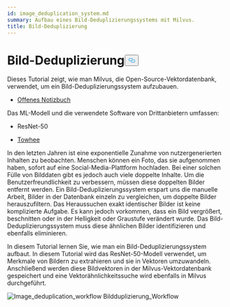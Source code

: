 ```yaml
---
id: image_deduplication_system.md
summary: Aufbau eines Bild-Deduplizierungssystems mit Milvus.
title: Bild-Deduplizierung
---
```

<h1 id="Image-Deduplication" class="common-anchor-header">Bild-Deduplizierung<button data-href="#Image-Deduplication" class="anchor-icon" translate="no">
      <svg translate="no"
        aria-hidden="true"
        focusable="false"
        height="20"
        version="1.1"
        viewBox="0 0 16 16"
        width="16"
      >
        <path
          fill="#0092E4"
          fill-rule="evenodd"
          d="M4 9h1v1H4c-1.5 0-3-1.69-3-3.5S2.55 3 4 3h4c1.45 0 3 1.69 3 3.5 0 1.41-.91 2.72-2 3.25V8.59c.58-.45 1-1.27 1-2.09C10 5.22 8.98 4 8 4H4c-.98 0-2 1.22-2 2.5S3 9 4 9zm9-3h-1v1h1c1 0 2 1.22 2 2.5S13.98 12 13 12H9c-.98 0-2-1.22-2-2.5 0-.83.42-1.64 1-2.09V6.25c-1.09.53-2 1.84-2 3.25C6 11.31 7.55 13 9 13h4c1.45 0 3-1.69 3-3.5S14.5 6 13 6z"
        ></path>
      </svg>
    </button></h1><p>Dieses Tutorial zeigt, wie man Milvus, die Open-Source-Vektordatenbank, verwendet, um ein Bild-Deduplizierungssystem aufzubauen.</p>
<ul>
<li><a href="https://github.com/towhee-io/examples/blob/main/image/image_deduplication/image_deduplication.ipynb">Offenes Notizbuch</a></li>
</ul>
<p>Das ML-Modell und die verwendete Software von Drittanbietern umfassen:</p>
<ul>
<li><p>ResNet-50</p></li>
<li><p><a href="https://www.google.com/url?sa=t&amp;rct=j&amp;q=&amp;esrc=s&amp;source=web&amp;cd=&amp;cad=rja&amp;uact=8&amp;ved=2ahUKEwjm8-KEjtj7AhVPcGwGHapPB40QFnoECAgQAQ&amp;url=https%3A%2F%2Ftowhee.io%2F&amp;usg=AOvVaw37IzMMiyxGtj82K7O4fInn">Towhee</a></p></li>
</ul>
<p>In den letzten Jahren ist eine exponentielle Zunahme von nutzergenerierten Inhalten zu beobachten. Menschen können ein Foto, das sie aufgenommen haben, sofort auf eine Social-Media-Plattform hochladen. Bei einer solchen Fülle von Bilddaten gibt es jedoch auch viele doppelte Inhalte. Um die Benutzerfreundlichkeit zu verbessern, müssen diese doppelten Bilder entfernt werden. Ein Bild-Deduplizierungssystem erspart uns die manuelle Arbeit, Bilder in der Datenbank einzeln zu vergleichen, um doppelte Bilder herauszufiltern. Das Heraussuchen exakt identischer Bilder ist keine komplizierte Aufgabe. Es kann jedoch vorkommen, dass ein Bild vergrößert, beschnitten oder in der Helligkeit oder Graustufe verändert wurde. Das Bild-Deduplizierungssystem muss diese ähnlichen Bilder identifizieren und ebenfalls eliminieren.</p>
<p>In diesem Tutorial lernen Sie, wie man ein Bild-Deduplizierungssystem aufbaut. In diesem Tutorial wird das ResNet-50-Modell verwendet, um Merkmale von Bildern zu extrahieren und sie in Vektoren umzuwandeln. Anschließend werden diese Bildvektoren in der Milvus-Vektordatenbank gespeichert und eine Vektorähnlichkeitssuche wird ebenfalls in Milvus durchgeführt.</p>
<p>
  
   <span class="img-wrapper"> <img translate="no" src="/docs/v2.4.x/assets/image_deduplication.png" alt="Image_deduplication_workflow" class="doc-image" id="image_deduplication_workflow" />
   </span> <span class="img-wrapper"> <span>Bildduplizierung_Workflow</span> </span></p>
